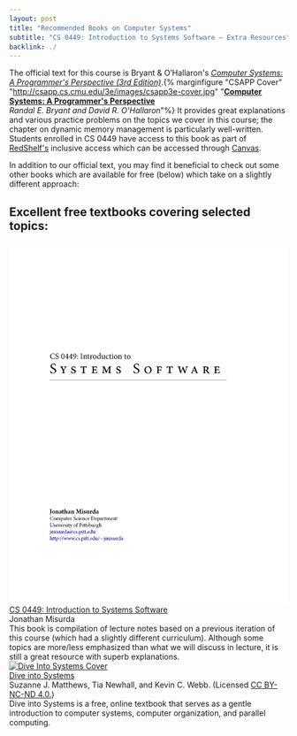 ```yaml
---
layout: post
title: "Recommended Books on Computer Systems"
subtitle: "CS 0449: Introduction to Systems Software — Extra Resources"
backlink: ./
---
```


The official text for this course is Bryant & O’Hallaron's [_Computer Systems: A Programmer's Perspective (3rd Edition)_](http://csapp.cs.cmu.edu/3e/home.html).{% marginfigure "CSAPP Cover" "http://csapp.cs.cmu.edu/3e/images/csapp3e-cover.jpg" "[**Computer Systems: A Programmer's Perspective**](http://csapp.cs.cmu.edu/3e/home.html)<br>*Randal E. Bryant and David R. O'Hallaron*"%} It provides great explanations and various practice problems on the topics we cover in this course; the chapter on dynamic memory management is particularly well-written. Students enrolled in CS 0449 have access to this book as part of [RedShelf's](https://www.redshelf.com/) inclusive access which can be accessed through [Canvas](canvas.pitt.edu).
<!-- {%sidenote "opt-out" "Although CS:APP will be our 'official textbook', we will not be using it much (other than as additional reference). If you would like, feel free to [*opt-out*](https://solve.redshelf.com/hc/en-us/articles/360013142634-How-to-Opt-Out) of inclusive access and get a small refund."%} -->

In addition to our official text, you may find it beneficial to check out some other books which are available for free (below) which take on a slightly different approach:

## Excellent free textbooks covering selected topics:

<div class="div-55">
<div class="row my-3">
<div class="col-3">
    <a href="https://people.cs.pitt.edu/~jmisurda/teaching/cs449/cs449_latest.pdf"><img alt="Misurda CS 449 Cover" src="./misurda-cover.png"></a>
</div>
<div class="col-7">
    <div class="fw-bold"><a href="https://people.cs.pitt.edu/~jmisurda/teaching/cs449/cs449_latest.pdf">CS 0449: Introduction to Systems Software</a></div>
    <div class="fst-italic fw-medium">Jonathan Misurda</div>
    <div>This book is compilation of lecture notes based on a previous iteration of this course (which had a slightly different curriculum). Although some topics are more/less emphasized than what we will discuss in lecture, it is still a great resource with superb explanations.</div>
</div>
</div>
<div class="row my-3">
<div class="col-3">
    <a href="https://diveintosystems.org/book/"><img alt="Dive Into Systems Cover" src="https://diveintosystems.org/Diveintosystemscover.jpeg"></a>
</div>
<div class="col-7">
    <div class="fw-bold"><a href="https://diveintosystems.org/book/">Dive into Systems</a></div>
    <div class="fst-italic fw-medium">Suzanne J. Matthews, Tia Newhall, and Kevin C. Webb. (Licensed <a href="https://creativecommons.org/licenses/by-nc-nd/4.0/">CC BY-NC-ND 4.0.</a>)</div>
    <div>Dive into Systems is a free, online textbook that serves as a gentle introduction to computer systems, computer organization, and parallel computing.</div>
</div>
</div>
</div>

